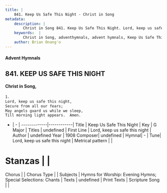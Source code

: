 ```yaml
---
title: |
    841. Keep Us Safe This Night - Christ in Song
metadata:
    description: |
        Christ in Song 841. Keep Us Safe This Night. Lord, keep us safe this night, Secure from all our fears; May angels guard us while we sleep, Till morning light appears.  Amen.
    keywords:  |
        Christ in Song, adventhymnals, advent hymnals, Keep Us Safe This Night, Lord, keep us safe this night. 
    author: Brian Onang'o
---
```


#### Advent Hymnals
## 841. KEEP US SAFE THIS NIGHT
####  Christ in Song,

```txt
1.
Lord, keep us safe this night,
Secure from all our fears;
May angels guard us while we sleep,
Till morning light appears.  Amen.

```

- |   -  |
-------------|------------|
Title | Keep Us Safe This Night |
Key | G Major |
Titles | undefined |
First Line | Lord, keep us safe this night |
Author | undefined
Year | 1908
Composer| undefined |
Hymnal|  - |
Tune| Lord, keep us safe this night |
Metrical pattern | |
# Stanzas |  |
Chorus |  |
Chorus Type |  |
Subjects | Hymns for Worship: Evening Hymns; Special Selections: Chants |
Texts | undefined |
Print Texts | 
Scripture Song |  |
    
